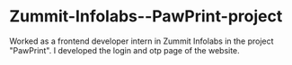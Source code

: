 # Zummit-Infolabs--PawPrint-project
Worked as a frontend developer intern in Zummit Infolabs in the project "PawPrint".
I developed the login and otp page of the website.
